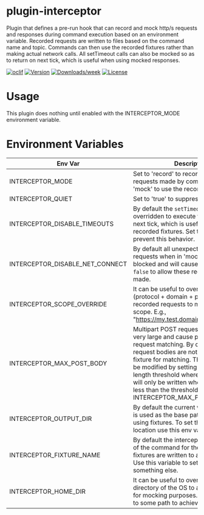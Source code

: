 plugin-interceptor
============

Plugin that defines a pre-run hook that can record and mock http/s requests and responses during command execution based on an environment variable.  Recorded requests are written to files based on the command name and topic.  Commands can then use the recorded fixtures rather than making actual network calls.  All setTimeout calls can also be mocked so as to return on next tick, which is useful when using mocked responses.

[![oclif](https://img.shields.io/badge/cli-oclif-brightgreen.svg)](https://oclif.io)
[![Version](https://img.shields.io/npm/v/plugin-interceptor.svg)](https://npmjs.org/package/plugin-interceptor)
[![Downloads/week](https://img.shields.io/npm/dw/plugin-interceptor.svg)](https://npmjs.org/package/plugin-interceptor)
[![License](https://img.shields.io/npm/l/plugin-interceptor.svg)](https://github.com/oclif/plugin-interceptor/blob/master/package.json)

# Usage
This plugin does nothing until enabled with the INTERCEPTOR_MODE environment variable.

# Environment Variables

| Env Var | Description |
| --- | --- |
| INTERCEPTOR_MODE | Set to 'record' to record HTTP/S requests made by commands.  Set to 'mock' to use the recorded fixtures. |
| INTERCEPTOR_QUIET | Set to 'true' to suppress console output. |
| INTERCEPTOR_DISABLE_TIMEOUTS | By default the `setTimeout` function is overridden to execute the callback on next tick, which is useful when using recorded fixtures.  Set to `false` to prevent this behavior. |
| INTERCEPTOR_DISABLE_NET_CONNECT | By default all unexpected HTTP/S requests when in 'mock' mode are blocked and will cause an error.  Set to `false` to allow these requests to be made. |
| INTERCEPTOR_SCOPE_OVERRIDE | It can be useful to override the scope (protocol + domain + port) of the recorded requests to match a known scope.  E.g., "https://my.test.domain:443" |
| INTERCEPTOR_MAX_POST_BODY | Multipart POST request bodies can be very large and cause problems with request matching. By default all POST request bodies are not written to the fixture for matching.  This behavior can be modified by setting a body character length threshold where the request body will only be written when the length is less than the threshold.  E.g., INTERCEPTOR_MAX_POST_BODY=5000 |
| INTERCEPTOR_OUTPUT_DIR | By default the current working directory is used as the base path for writing and using fixtures.  To set this to another location use this env var. |
| INTERCEPTOR_FIXTURE_NAME | By default the interceptor uses the name of the command for the directory where fixtures are written to and read from.  Use this variable to set the name to something else. |
| INTERCEPTOR_HOME_DIR | It can be useful to override the home directory of the OS to another location for mocking purposes.  Set this variable to some path to achieve this behavior. |
